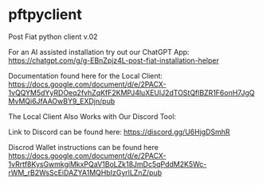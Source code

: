 # pftpyclient
Post Fiat python client v.02

For an AI assisted installation try out our ChatGPT App:
https://chatgpt.com/g/g-EBnZpjz4L-post-fiat-installation-helper

Documentation found here for the Local Client: 
https://docs.google.com/document/d/e/2PACX-1vQQYM5dYyRDOeq2fvhZqKfF2KMPJ4luXEUlJ2dTOStQflBZR1F6onH7JgQMvMQi6JfAAOwBY9_EXDjn/pub

The Local Client Also Works with Our Discord Tool:

Link to Discord can be found here:
https://discord.gg/U6HjgDSmhR

Discrod Wallet instructions can be found here 
https://docs.google.com/document/d/e/2PACX-1vRrtf8KysGwmkgiMkxPQaV1BoLZk18JmDc5qPddM2K5Wc-rWM_rB2WsScEiDAZYA1MQHbIzGyrlLZnZ/pub
